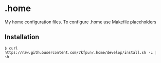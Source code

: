 .home
=====
My home configuration files. To configure .home use Makefile placeholders

## Installation

    $ curl https://raw.githubusercontent.com/7kfpun/.home/develop/install.sh -L | sh
